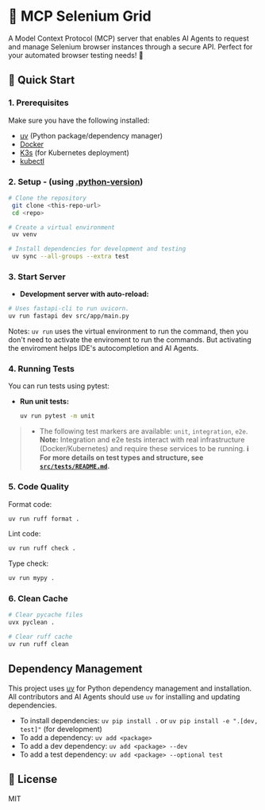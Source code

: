# 🤖 MCP Selenium Grid

A Model Context Protocol (MCP) server that enables AI Agents to request and manage Selenium browser instances through a secure API. Perfect for your automated browser testing needs! 🚀

## 🚀 Quick Start

### 1. Prerequisites

Make sure you have the following installed:

- [uv](https://github.com/astral-sh/uv) (Python package/dependency manager)
- [Docker](https://www.docker.com/)
- [K3s](https://k3s.io/) (for Kubernetes deployment)
- [kubectl](https://kubernetes.io/docs/tasks/tools/)

### 2. Setup - (using [.python-version](./.python-version))

```bash
# Clone the repository
 git clone <this-repo-url>
 cd <repo>

# Create a virtual environment
 uv venv

# Install dependencies for development and testing
 uv sync --all-groups --extra test
```

### 3. Start Server

- **Development server with auto-reload:**

```bash
# Uses fastapi-cli to run uvicorn.
uv run fastapi dev src/app/main.py
```

Notes: `uv run` uses the virtual environment to run the command, then you don't need to activate the enviroment to run the commands.
But activating the enviroment helps IDE's autocompletion and AI Agents.

### 4. Running Tests

You can run tests using pytest:

- **Run unit tests:**

  ```bash
  uv run pytest -m unit
  ```

> - The following test markers are available: `unit`, `integration`, `e2e`.
> **Note:** Integration and e2e tests interact with real infrastructure (Docker/Kubernetes) and require these services to be running.
> **ℹ️ For more details on test types and structure, see [`src/tests/README.md`](src/tests/README.md).**

### 5. Code Quality

Format code:

```bash
uv run ruff format .
```

Lint code:

```bash
uv run ruff check .
```

Type check:

```bash
uv run mypy .
```

### 6. Clean Cache

```bash
# Clear pycache files
uvx pyclean .

# Clear ruff cache
uv run ruff clean
```

## Dependency Management

This project uses [uv](https://github.com/astral-sh/uv) for Python dependency management and installation. All contributors and AI Agents should use `uv` for installing and updating dependencies.

- To install dependencies: `uv pip install .` or `uv pip install -e ".[dev, test]"` (for development)
- To add a dependency: `uv add <package>`
- To add a dev dependency: `uv add <package> --dev`
- To add a test dependency: `uv add <package> --optional test`

## 📄 License

MIT
